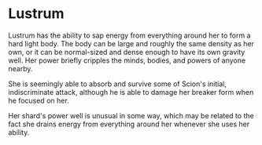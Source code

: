 # Lustrum
Lustrum has the ability to sap energy from everything around her to form a hard light body. The body can be large and roughly the same density as her own, or it can be normal-sized and dense enough to have its own gravity well. Her power briefly cripples the minds, bodies, and powers of anyone nearby.

She is seemingly able to absorb and survive some of Scion's initial, indiscriminate attack, although he is able to damage her breaker form when he focused on her.

Her shard's power well is unusual in some way, which may be related to the fact she drains energy from everything around her whenever she uses her ability.
